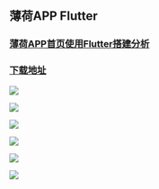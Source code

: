 ## 薄荷APP Flutter


### [薄荷APP首页使用Flutter搭建分析](http://note.youdao.com/noteshare?id=461c33405d38b4877291cfa08f59c48e)


### [下载地址](https://fir.im/nf8x)

![](https://github.com/chenyy0708/BooheeFlutter/blob/feature/%E7%A4%BA%E4%BE%8B%E5%9B%BE/%E5%90%AF%E5%8A%A8%E5%9B%BE.png)


![](https://github.com/chenyy0708/BooheeFlutter/blob/feature/%E7%A4%BA%E4%BE%8B%E5%9B%BE/%E9%A6%96%E9%A1%B5.png)


![](https://github.com/chenyy0708/BooheeFlutter/blob/feature/%E7%A4%BA%E4%BE%8B%E5%9B%BE/%E9%A6%96%E9%A1%B5%E6%8E%A8%E4%B8%8A.png)


![](https://github.com/chenyy0708/BooheeFlutter/blob/feature/%E7%A4%BA%E4%BE%8B%E5%9B%BE/%E4%BC%99%E4%BC%B4.png)


![](https://github.com/chenyy0708/BooheeFlutter/blob/feature/示例图/商店.png)


![](https://github.com/chenyy0708/BooheeFlutter/blob/feature/%E7%A4%BA%E4%BE%8B%E5%9B%BE/%E6%88%91%E7%9A%84.png)


